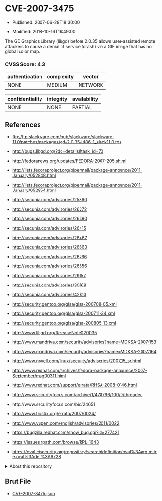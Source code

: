 # CVE-2007-3475

- Published: 2007-06-28T18:30:00

- Modified: 2018-10-16T16:49:00

The GD Graphics Library (libgd) before 2.0.35 allows user-assisted remote attackers to cause a denial of service (crash) via a GIF image that has no global color map.

### CVSS Score: **4.3**

| authentication | complexity | vector |
| --- | --- | --- |
| NONE | MEDIUM | NETWORK |

| confidentiality | integrity | availability |
| --- | --- | --- |
| NONE | NONE | PARTIAL |

## References

* ftp://ftp.slackware.com/pub/slackware/slackware-11.0/patches/packages/gd-2.0.35-i486-1_slack11.0.tgz

* http://bugs.libgd.org/?do=details&task_id=70

* http://fedoranews.org/updates/FEDORA-2007-205.shtml

* http://lists.fedoraproject.org/pipermail/package-announce/2011-January/052848.html

* http://lists.fedoraproject.org/pipermail/package-announce/2011-January/052854.html

* http://secunia.com/advisories/25860

* http://secunia.com/advisories/26272

* http://secunia.com/advisories/26390

* http://secunia.com/advisories/26415

* http://secunia.com/advisories/26467

* http://secunia.com/advisories/26663

* http://secunia.com/advisories/26766

* http://secunia.com/advisories/26856

* http://secunia.com/advisories/29157

* http://secunia.com/advisories/30168

* http://secunia.com/advisories/42813

* http://security.gentoo.org/glsa/glsa-200708-05.xml

* http://security.gentoo.org/glsa/glsa-200711-34.xml

* http://security.gentoo.org/glsa/glsa-200805-13.xml

* http://www.libgd.org/ReleaseNote020035

* http://www.mandriva.com/security/advisories?name=MDKSA-2007:153

* http://www.mandriva.com/security/advisories?name=MDKSA-2007:164

* http://www.novell.com/linux/security/advisories/2007_15_sr.html

* http://www.redhat.com/archives/fedora-package-announce/2007-September/msg00311.html

* http://www.redhat.com/support/errata/RHSA-2008-0146.html

* http://www.securityfocus.com/archive/1/478796/100/0/threaded

* http://www.securityfocus.com/bid/24651

* http://www.trustix.org/errata/2007/0024/

* http://www.vupen.com/english/advisories/2011/0022

* https://bugzilla.redhat.com/show_bug.cgi?id=277421

* https://issues.rpath.com/browse/RPL-1643

* https://oval.cisecurity.org/repository/search/definition/oval%3Aorg.mitre.oval%3Adef%3A9728

<details>
<summary>About this repository</summary> 

  This repository is part of the project [Live Hack CVE](https://github.com/Live-Hack-CVE). Main website can be found [www.live-hack.org](https://www.live-hack.org) 
  
  Made by [Sn0wAlice](https://github.com/Sn0wAlice) for the people that care about security and need to have a feed of the latest CVEs. Hope you enjoy it, don't forget to star the repo and follow me on [Twitter](https://twitter.com/Sn0wAlice) and [Github](https://github.com/Sn0wAlice). And that is my [personnal website](https://www.alice-snow.me/)

  - [Home Page](https://github.com/Live-Hack-CVE)
  - [Framework](https://github.com/Live-Hack-CVE/cve-framework)
  - [CVE database](https://github.com/Live-Hack-CVE/full_database)
  - [Changelog](https://github.com/Live-Hack-CVE/Changelog)
</details>

## Brut File

* [CVE-2007-3475.json](https://raw.githubusercontent.com/Live-Hack-CVE/full_database/main/cves/2007/CVE-2007-3475.json)

